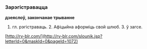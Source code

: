### Зарэгістравацца
**дзеяслоў, закончанае трыванне**

1. гл. рэгістраваць. 2. Афіцыйна аформіць свой шлюб. З. ў загсе.

<a rel="author">[http://rv-blr.com/](http://rv-blr.com/slounik.jsp?letterId=0&maskId=0&pageId=1072)</a>
